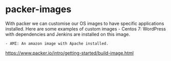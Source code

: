 # packer-images
With packer we can customise our OS images to have specific applications installed.
Here are some examples of custom images
    - Centos 7: WordPress with dependencies and Jenkins are installed on this image.
    
    - AMI: An amazon image with Apache installed. 

https://www.packer.io/intro/getting-started/build-image.html